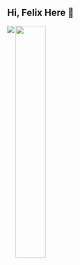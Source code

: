 ## Hi, Felix Here 👋

<img align="left" src="https://github-readme-stats.vercel.app/api?username=Felix-Kariuki&show_icons=true&theme=radical"/>

<img align="left" width="37%" src="https://github-readme-stats.vercel.app/api/top-langs/?username=Felix-Kariuki&layout=compact)](https://github.com/anuraghazra/github-readme-   stats"/>

<!--
**Felix-Kariuki/Felix-Kariuki** is a ✨ _special_ ✨ repository because its `README.md` (this file) appears on your GitHub profile.

Here are some ideas to get you started:

- 🔭 I’m currently working on ...
- 🌱 I’m currently learning ...
- 👯 I’m looking to collaborate on ...
- 🤔 I’m looking for help with ...
- 💬 Ask me about ...
- 📫 How to reach me: ...
- 😄 Pronouns: ...
- ⚡ Fun fact: ...
-->
